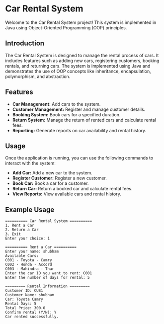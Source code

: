 # Car Rental System

Welcome to the Car Rental System project! This system is implemented in Java using Object-Oriented Programming (OOP) principles.

## Introduction

The Car Rental System is designed to manage the rental process of cars. It includes features such as adding new cars, registering customers, booking rentals, and returning cars. The system is implemented using Java and demonstrates the use of OOP concepts like inheritance, encapsulation, polymorphism, and abstraction.

## Features

- **Car Management:** Add cars to the system.
- **Customer Management:** Register and manage customer details.
- **Booking System:** Book cars for a specified duration.
- **Return System:** Manage the return of rented cars and calculate rental fees.
- **Reporting:** Generate reports on car availability and rental history.

## Usage

Once the application is running, you can use the following commands to interact with the system:

- **Add Car:** Add a new car to the system.
- **Register Customer:** Register a new customer.
- **Book Car:** Book a car for a customer.
- **Return Car:** Return a booked car and calculate rental fees.
- **View Reports:** View available cars and rental history.

## Example Usage

```
========== Car Rental System ==========
1. Rent a Car
2. Return a Car
3. Exit
Enter your choice: 1

========== Rent a Car ==========
Enter your name: shubham
Available Cars: 
C001 - Toyota - Camry
C002 - Honda - Accord
C003 - Mahindra - Thar
Enter the car ID you want to rent: C001
Enter the number of days for rental: 5

========= Rental Information =========
Customer ID: CUS1
Customer Name: shubham
Car: Toyota Camry
Rental Days: 5
Total Price: 300.0
Confirm rental (Y/N): Y
Car rented successfully.
